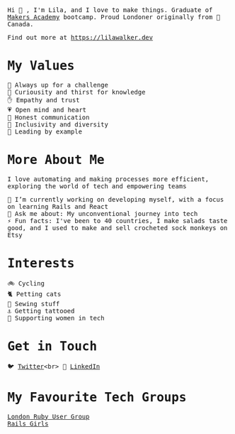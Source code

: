 <samp>
  
  Hi 👋 , I'm Lila, and I love to make things. Graduate of [Makers Academy](https://makers.tech/) bootcamp. Proud Londoner originally from 🍁 Canada.
  
  Find out more at https://lilawalker.dev
  
  # My Values
  
  🌟 Always up for a challenge<br>
  🍎 Curiousity and thirst for knowledge<br>
  ✋ Empathy and trust<br>
  💗 Open mind and heart<br>
  🙊 Honest communication<br>
  🖤 Inclusivity and diversity<br>
  🚀 Leading by example<br>
  
  # More About Me
  
  I love automating and making processes more efficient, exploring the world of tech and empowering teams<br>

  🌱 I’m currently working on developing myself, with a focus on learning Rails and React<br>
  💬 Ask me about: My unconventional journey into tech<br>
  ⚡ Fun facts: I've been to 40 countries, I make salads taste good, and I used to make and sell crocheted sock monkeys on Etsy<br>
  
  # Interests
  
  🚲 Cycling<br>
  🐈 Petting cats<br>
  🧵 Sewing stuff<br>
  :anchor: Getting tattooed<br>
  👩 Supporting women in tech<br>
  
  # Get in Touch
  
  🐦 [Twitter](https://twitter.com/_lilaw_)<br>
  🛄 [LinkedIn](https://www.linkedin.com/in/lila-walker-407b003b/)<br>
  
  # My Favourite Tech Groups
  
  [London Ruby User Group](http://lrug.org/)<br>
  [Rails Girls](http://railsgirls.com/)<br>

</samp>
